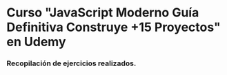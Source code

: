 # Curso "JavaScript Moderno Guía Definitiva Construye +15 Proyectos" en Udemy
### Recopilación de ejercicios realizados.